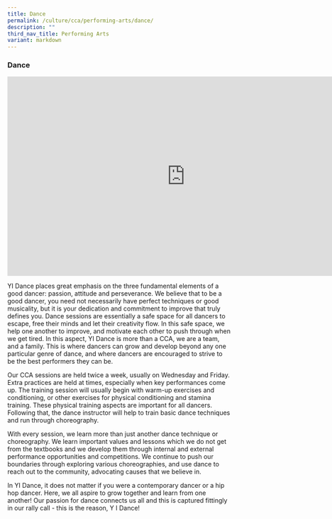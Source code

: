 ```yaml
---
title: Dance
permalink: /culture/cca/performing-arts/dance/
description: ""
third_nav_title: Performing Arts
variant: markdown
---
```

### **Dance**

<iframe width="800" height="450" src="https://www.youtube.com/embed/i6rW_ezzxRA" title="Dance" frameborder="0" allow="accelerometer; autoplay; clipboard-write; encrypted-media; gyroscope; picture-in-picture; web-share" allowfullscreen=""></iframe>

YI Dance places great emphasis on the three fundamental elements of a good dancer: passion, attitude and perseverance. We believe that to be a good dancer, you need not necessarily have perfect techniques or good musicality, but it is your dedication and commitment to improve that truly defines you. Dance sessions are essentially a safe space for all dancers to escape, free their minds and let their creativity flow. In this safe space, we help one another to improve, and motivate each other to push through when we get tired. In this aspect, YI Dance is more than a CCA, we are a team, and a family. This is where dancers can grow and develop beyond any one particular genre of dance, and where dancers are encouraged to strive to be the best performers they can be.

Our CCA sessions are held twice a week, usually on Wednesday and Friday. Extra practices are held at times, especially when key performances come up. The training session will usually begin with warm-up exercises and conditioning, or other exercises for physical conditioning and stamina training. These physical training aspects are important for all dancers. Following that, the dance instructor will help to train basic dance techniques and run through choreography.

With every session, we learn more than just another dance technique or choreography. We learn important values and lessons which we do not get from the textbooks and we develop them through internal and external performance opportunities and competitions. We continue to push our boundaries through exploring various choreographies, and use dance to reach out to the community, advocating causes that we believe in.

In YI Dance, it does not matter if you were a contemporary dancer or a hip hop dancer. Here, we all aspire to grow together and learn from one another! Our passion for dance connects us all and this is captured fittingly in our rally call - this is the reason, Y I Dance!